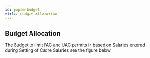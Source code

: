 ```yaml
---
id: popsm-budget
title: Budget Allocation
---
```


## Budget Allocation
 The Budget to limit FAC and UAC permits in based on Salaries entered during Setting of Cadre Salaries see the figure below
